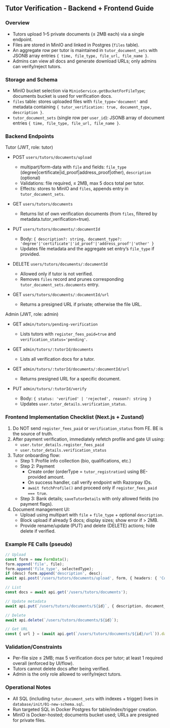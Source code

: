 ## Tutor Verification - Backend + Frontend Guide

### Overview
- Tutors upload 1–5 private documents (≤ 2MB each) via a single endpoint.
- Files are stored in MinIO and linked in Postgres (`files` table).
- An aggregate row per tutor is maintained in `tutor_document_sets` with JSONB array entries `{ time, file_type, file_url, file_name }`.
- Admins can view all docs and generate download URLs; only admins can verify/reject tutors.

### Storage and Schema
- MinIO bucket selection via `MinioService.getBucketForFileType`; documents bucket is used for verification docs.
- `files` table: stores uploaded files with `file_type='document'` and metadata containing `{ tutor_verification: true, document_type, description }`.
- `tutor_document_sets` (single row per `user_id`): JSONB array of document entries `{ time, file_type, file_url, file_name }`.

### Backend Endpoints

Tutor (JWT, role: tutor)
- POST `users/tutors/documents/upload`
  - multipart/form-data with `file` and fields: `file_type` (degree|certificate|id_proof|address_proof|other), `description` (optional)
  - Validations: file required, ≤ 2MB, max 5 docs total per tutor.
  - Effects: stores to MinIO and `files`, appends entry in `tutor_document_sets`.

- GET `users/tutors/documents`
  - Returns list of own verification documents (from `files`, filtered by metadata.tutor_verification=true).

- PUT `users/tutors/documents/:documentId`
  - Body: `{ description?: string, document_type?: 'degree'|'certificate'|'id_proof'|'address_proof'|'other' }`
  - Updates file metadata and the aggregate set entry’s `file_type` if provided.

- DELETE `users/tutors/documents/:documentId`
  - Allowed only if tutor is not verified.
  - Removes `files` record and prunes corresponding `tutor_document_sets.documents` entry.

- GET `users/tutors/documents/:documentId/url`
  - Returns a presigned URL if private; otherwise the file URL.

Admin (JWT, role: admin)
- GET `admin/tutors/pending-verification`
  - Lists tutors with `register_fees_paid=true` and `verification_status='pending'`.

- GET `admin/tutors/:tutorId/documents`
  - Lists all verification docs for a tutor.

- GET `admin/tutors/:tutorId/documents/:documentId/url`
  - Returns presigned URL for a specific document.

- PUT `admin/tutors/:tutorId/verify`
  - Body: `{ status: 'verified' | 'rejected', reason?: string }`
  - Updates `user.tutor_details.verification_status`.

### Frontend Implementation Checklist (Next.js + Zustand)
1) Do NOT send `register_fees_paid` or `verification_status` from FE. BE is the source of truth.
2) After payment verification, immediately refetch profile and gate UI using:
   - `user.tutor_details.register_fees_paid`
   - `user.tutor_details.verification_status`
3) Tutor onboarding flow:
   - Step 1: Profile info collection (bio, qualifications, etc.)
   - Step 2: Payment
     - Create order (orderType = `tutor_registration`) using BE-provided amount.
     - On success handler, call verify endpoint with Razorpay IDs.
     - `await fetchProfile()` and proceed only if `register_fees_paid === true`.
   - Step 3: Bank details; `saveTutorDetails` with only allowed fields (no payment flags).
4) Document management UI:
   - Upload using multipart with `file` + `file_type` + optional `description`.
   - Block upload if already 5 docs; display sizes; show error if > 2MB.
   - Provide rename/update (PUT) and delete (DELETE) actions; hide delete if verified.

### Example FE Calls (pseudo)
```ts
// Upload
const form = new FormData();
form.append('file', file);
form.append('file_type', selectedType);
if (desc) form.append('description', desc);
await api.post('/users/tutors/documents/upload', form, { headers: { 'Content-Type': 'multipart/form-data' } });

// List
const docs = await api.get('/users/tutors/documents');

// Update metadata
await api.put(`/users/tutors/documents/${id}`, { description, document_type });

// Delete
await api.delete(`/users/tutors/documents/${id}`);

// Get URL
const { url } = (await api.get(`/users/tutors/documents/${id}/url`)).data.data;
```

### Validation/Constraints
- Per-file size ≤ 2MB; max 5 verification docs per tutor; at least 1 required overall (enforced by UI/flow).
- Tutors cannot delete docs after being verified.
- Admin is the only role allowed to verify/reject tutors.

### Operational Notes
- All SQL (including `tutor_document_sets` with indexes + trigger) lives in `database/init/01-new-schema.sql`.
- Run targeted SQL in Docker Postgres for table/index/trigger creation.
- MinIO is Docker-hosted; documents bucket used; URLs are presigned for private files.


